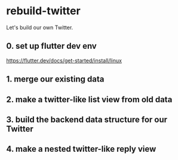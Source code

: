 # rebuild-twitter
Let's build our own Twitter. 

## 0. set up flutter dev env
https://flutter.dev/docs/get-started/install/linux

## 1. merge our existing data

## 2. make a twitter-like list view from old data

## 3. build the backend data structure for our Twitter

## 4. make a nested twitter-like reply view
